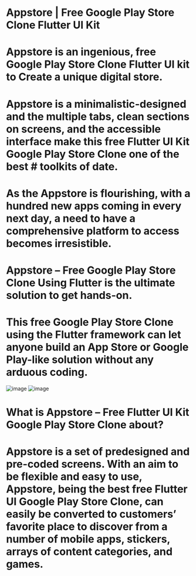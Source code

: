 # Appstore | Free Google Play Store Clone Flutter UI Kit
# Appstore is an ingenious, free Google Play Store Clone Flutter UI kit to Create a unique digital store.
# Appstore is a minimalistic-designed and the multiple tabs, clean sections on screens, and the accessible interface make this free Flutter UI Kit Google Play Store Clone one of the best # toolkits of date.
# As the Appstore is flourishing, with a hundred new apps coming in every next day, a need to have a comprehensive platform to access becomes irresistible.
# Appstore – Free Google Play Store Clone Using Flutter is the ultimate solution to get hands-on.
# This free Google Play Store Clone using the Flutter framework can let anyone build an App Store or Google Play-like solution without any arduous coding.

![image](https://github.com/user-attachments/assets/6873722a-90e8-43f3-a5c3-7373fbd441ed)
![image](https://github.com/user-attachments/assets/c9f48cfd-9174-422a-b7a9-ddcb21d8a008)

# What is Appstore – Free Flutter UI Kit Google Play Store Clone about?
# Appstore is a set of predesigned and pre-coded screens. With an aim to be flexible and easy to use, Appstore, being the best free Flutter UI Google Play Store Clone, can easily be converted to customers’ favorite place to discover from a number of mobile apps, stickers, arrays of content categories, and games.
